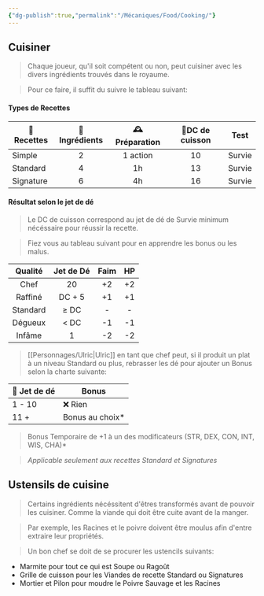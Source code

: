 ```yaml
---
{"dg-publish":true,"permalink":"/Mécaniques/Food/Cooking/"}
---
```



## Cuisiner

> Chaque joueur, qu'il soit compétent ou non, peut cuisiner avec les divers ingrédients trouvés dans le royaume.

> Pour ce faire, il suffit du suivre le tableau suivant:

#### Types de Recettes

| 🥄Recettes | 🌿Ingrédients | 🕰️Préparation | 🎲DC de cuisson |  Test  |
| ---------- | :-----------: | :------------: | :-------------: | :----: |
| Simple     |       2       |    1 action    |       10        | Survie |
| Standard   |       4       |       1h       |       13        | Survie |
| Signature  |       6       |       4h       |       16        | Survie |

#### Résultat selon le jet de dé

> Le DC de cuisson correspond au jet de dé de Survie minimum nécéssaire pour réussir la recette.

> Fiez vous au tableau suivant pour en apprendre les bonus ou les malus.

| Qualité  | Jet de Dé | Faim | HP  |
| :------: | :-------: | :--: | :-: |
|   Chef   |    20     |  +2  | +2  |
| Raffiné  |  DC + 5   |  +1  | +1  |
| Standard |   ≥ DC    |  -   |  -  |
| Dégueux  |   < DC    |  -1  | -1  |
|  Infâme  |     1     |  -2  | -2  |

> [[Personnages/Ulric\|Ulric]] en tant que chef peut, si il produit un plat à un niveau Standard ou plus, rebrasser les dé pour ajouter un Bonus selon la charte suivante:

| 🎲 Jet de dé | Bonus           |
| ------------ | --------------- |
| 1 - 10       | ❌ Rien          |
| 11 +         | Bonus au choix* |
> Bonus Temporaire de +1 à un des modificateurs (STR, DEX, CON, INT, WIS, CHA)*

> *Applicable seulement aux recettes Standard et Signatures*

## Ustensils de cuisine

> Certains ingrédients nécéssitent d'êtres transformés avant de pouvoir les cuisiner. Comme la viande qui doit être cuite avant de la manger.

> Par exemple, les Racines et le poivre doivent être moulus afin d'entre extraire leur propriétés.

> Un bon chef se doit de se procurer les ustencils suivants:

- Marmite pour tout ce qui est Soupe ou Ragoût
- Grille de cuisson pour les Viandes de recette Standard ou Signatures
- Mortier et Pilon pour moudre le Poivre Sauvage et les Racines 
